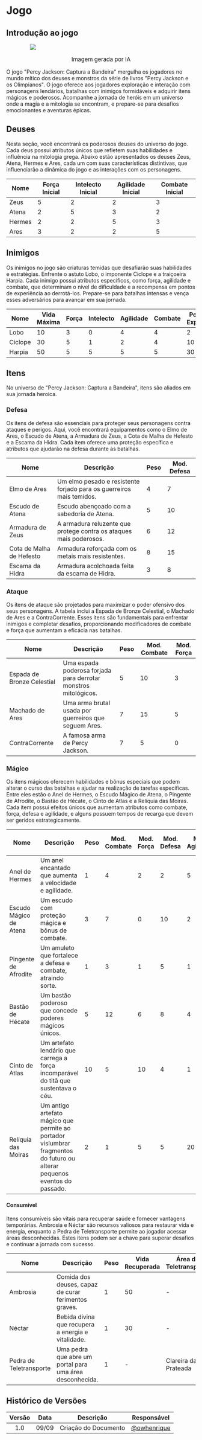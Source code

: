 # Jogo
## Introdução ao jogo

<img style="max-width:75%; display:block; margin-right: auto; margin-left:auto" src="https://raw.githubusercontent.com/SBD1/2024.1-PercyJackson/docs/docs/assets/game-cover/Default_a_percy_jackson_quest_of_olympus_game_cover_3.jpg"/>

<p style="text-align:center; font-size:15px">Imagem gerada por IA</p>

O jogo "Percy Jackson: Captura a Bandeira" mergulha os jogadores no mundo mítico dos deuses e monstros da série de livros "Percy Jackson e os Olimpianos". O jogo oferece aos jogadores exploração e interação com personagens lendários, batalhas com inimigos formidáveis e adquirir itens mágicos e poderosos. Acompanhe a jornada de heróis em um universo onde a magia e a mitologia se encontram, e prepare-se para desafios emocionantes e aventuras épicas.

## Deuses

Nesta seção, você encontrará os poderosos deuses do universo do jogo. Cada deus possui atributos únicos que refletem suas habilidades e influência na mitologia grega. Abaixo estão apresentados os deuses Zeus, Atena, Hermes e Ares, cada um com suas características distintivas, que influenciarão a dinâmica do jogo e as interações com os personagens.

| Nome   | Força Inicial | Intelecto Inicial | Agilidade Inicial | Combate Inicial |
|--------|---------------|-------------------|-------------------|-----------------|
| Zeus   | 5             | 2                 | 2                 | 3               |
| Atena  | 2             | 5                 | 3                 | 2               |
| Hermes | 2             | 2                 | 5                 | 3               |
| Ares   | 3             | 2                 | 2                 | 5               |


## Inimigos

Os inimigos no jogo são criaturas temidas que desafiarão suas habilidades e estratégias. Enfrente o astuto Lobo, o imponente Ciclope e a traiçoeira Harpia. Cada inimigo possui atributos específicos, como força, agilidade e combate, que determinam o nível de dificuldade e a recompensa em pontos de experiência ao derrotá-los. Prepare-se para batalhas intensas e vença esses adversários para avançar em sua jornada.

| Nome    | Vida Máxima | Força | Intelecto | Agilidade | Combate | Pontos de Experiência | Nível |
|---------|-------------|-------|-----------|-----------|---------|-----------------------|-------|
| Lobo    | 10          | 3     | 0         | 4         | 4       | 2                     | 1     |
| Ciclope | 30          | 5     | 1         | 2         | 4       | 10                    | 3     |
| Harpia  | 50          | 5     | 5         | 5         | 5       | 30                    | 4     |

## Itens

No universo de "Percy Jackson: Captura a Bandeira", itens são aliados em sua jornada heroica.


### Defesa

Os itens de defesa são essenciais para proteger seus personagens contra ataques e perigos. Aqui, você encontrará equipamentos como o Elmo de Ares, o Escudo de Atena, a Armadura de Zeus, a Cota de Malha de Hefesto e a Escama da Hidra. Cada item oferece uma proteção específica e atributos que ajudarão na defesa durante as batalhas.

| Nome                         | Descrição | Peso | Mod. Defesa |
|------------------------------|-----------| -----| ----------------------|
| Elmo de Ares                  | Um elmo pesado e resistente forjado para os guerreiros mais temidos. | 4 | 7 |
| Escudo de Atena               | Escudo abençoado com a sabedoria de Atena.| 5 | 10 |
| Armadura de Zeus              | A armadura reluzente que protege contra os ataques mais poderosos.| 6 | 12 | 
| Cota de Malha de Hefesto       | Armadura reforçada com os metais mais resistentes. | 8 | 15 |
| Escama da Hidra               | Armadura acolchoada feita da escama de Hidra.| 3 | 8 |


### Ataque

Os itens de ataque são projetados para maximizar o poder ofensivo dos seus personagens. A tabela inclui a Espada de Bronze Celestial, o Machado de Ares e a ContraCorrente. Esses itens são fundamentais para enfrentar inimigos e completar desafios, proporcionando modificadores de combate e força que aumentam a eficácia nas batalhas.

| Nome                         | Descrição                                                                                                                 | Peso | Mod. Combate | Mod. Força |
|------------------------------|---------------------------------------------------------------------------------------------------------------------------|------|--------------|------------|
| Espada de Bronze Celestial     | Uma espada poderosa forjada para derrotar monstros mitológicos.                                                            | 5    | 10           | 3          |
| Machado de Ares               | Uma arma brutal usada por guerreiros que seguem Ares.                                                                      | 7    | 15           | 5          |
| ContraCorrente                | A famosa arma de Percy Jackson.                                                                                            | 7    | 5            | 0          |

### Mágico

Os itens mágicos oferecem habilidades e bônus especiais que podem alterar o curso das batalhas e ajudar na realização de tarefas específicas. Entre eles estão o Anel de Hermes, o Escudo Mágico de Atena, o Pingente de Afrodite, o Bastão de Hécate, o Cinto de Atlas e a Relíquia das Moiras. Cada item possui efeitos únicos que aumentam atributos como combate, força, defesa e agilidade, e alguns possuem tempos de recarga que devem ser geridos estrategicamente.

| Nome                         | Descrição                                                                                                                 | Peso | Mod. Combate | Mod. Força | Mod. Defesa | Mod. Agilidade | Mod. Carga | Tempo de Recarga | Tempo Atual |
|------------------------------|---------------------------------------------------------------------------------------------------------------------------|------|--------------|------------|-------------|----------------|------------|------------------|-------------|
| Anel de Hermes                | Um anel encantado que aumenta a velocidade e agilidade.                                                                    | 1    | 4            | 2          | 2           | 5              | 3          | 10               | 5           |
| Escudo Mágico de Atena        | Um escudo com proteção mágica e bônus de combate.                                                                          | 3    | 7            | 0          | 10          | 2              | 5          | 8                | 8           |
| Pingente de Afrodite           | Um amuleto que fortalece a defesa e combate, atraindo sorte.                                                               | 1    | 3            | 1          | 5           | 1              | 2          | 6                | 6           |
| Bastão de Hécate              | Um bastão poderoso que concede poderes mágicos únicos.                                                                     | 5    | 12           | 6          | 8           | 4              | 10         | 20               | 15          |
| Cinto de Atlas                | Um artefato lendário que carrega a força incomparável do titã que sustentava o céu.                                         | 10   | 5            | 10         | 4           | 1              | 15         | 7                | 7           |
| Relíquia das Moiras           | Um antigo artefato mágico que permite ao portador vislumbrar fragmentos do futuro ou alterar pequenos eventos do passado.   | 2    | 1            | 5          | 5           | 20             | 3          | 20               | 15          |


#### Consumível

Itens consumíveis são vitais para recuperar saúde e fornecer vantagens temporárias. Ambrosia e Néctar são recursos valiosos para restaurar vida e energia, enquanto a Pedra de Teletransporte permite ao jogador acessar áreas desconhecidas. Estes itens podem ser a chave para superar desafios e continuar a jornada com sucesso.

| Nome                         | Descrição                                                                                                                 | Peso | Vida Recuperada | Área de Teletransporte |
|------------------------------|---------------------------------------------------------------------------------------------------------------------------|------|------------------|------------------------|
| Ambrosia                      | Comida dos deuses, capaz de curar ferimentos graves.                                                                       | 1    | 50               | -                      |
| Néctar                        | Bebida divina que recupera a energia e vitalidade.                                                                         | 1    | 30               | -                      |
| Pedra de Teletransporte       | Uma pedra que abre um portal para uma área desconhecida.                                                                   | 1    | -                | Clareira da Lua Prateada|


## Histórico de Versões

|  Versão  | Data | Descrição | Responsável |
| :---: | :---: | :---: | :---: | 
| 1.0 | 09/09 | Criação do Documento | [@owhenrique](https://github.com/owhenrique) |